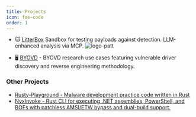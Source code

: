 ```yaml
---
title: Projects
icon: fas-code
order: 1
---
```



* 🐱 [LitterBox](https://github.com/BlackSnufkin/LitterBox/) Sandbox for testing payloads against detection. LLM-enhanced analysis via MCP.
![logo-patt](https://github.com/user-attachments/assets/20030454-55b8-4473-b7b7-f65bb7150d51)

* 🖥️ [BYOVD](https://github.com/BlackSnufkin/BYOVD) - BYOVD research use cases featuring vulnerable driver discovery and reverse engineering methodology.


### Other Projects

- [Rusty-Playground - Malware development practice code written in Rust](https://github.com/BlackSnufkin/Rusty-Playground)
- [NyxInvoke - Rust CLI for executing .NET assemblies, PowerShell, and BOFs with patchless AMSI/ETW bypass and dual-build support.](https://github.com/BlackSnufkin/NyxInvoke)



